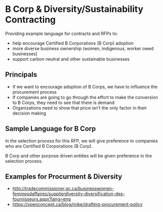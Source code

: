 # B Corp & Diversity/Sustainability Contracting
Providing example language for contracts and RFPs to:
- help encourage Certified B Corporations (B Corp) adoption
- more diverse business ownership (women, indigenous, worker owed businesses)
- support carbon neutral and other sustainable businesses

## Principals

- If we want to encourage adoption of B Corps, we have to influence the procurement process
- If companies are going to go through the effort to make the conversion to B Corps, they need to see that there is demand
- Organizations need to show that price isn't the only factor in their decision making

## Sample Language for B Corp

In the selection process for this RFP, we will give preference to companies who are Certified B Corporations (B Corp). 

B Corp and other purpose driven entities will be given preference in the selection process.

## Examples for Procurment & Diversity
- http://tradecommissioner.gc.ca/businesswomen-femmesdaffaires/supplierdiversity-diversification-des-fournisseurs.aspx?lang=eng
- https://openconcept.ca/blog/mike/drafting-procurement-policy

